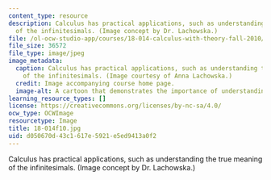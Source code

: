 ```yaml
---
content_type: resource
description: Calculus has practical applications, such as understanding the true meaning
  of the infinitesimals. (Image concept by Dr. Lachowska.)
file: /ol-ocw-studio-app/courses/18-014-calculus-with-theory-fall-2010/d050670d43c1617e5921e5ed9413a0f2_18-014f10.jpg
file_size: 36572
file_type: image/jpeg
image_metadata:
  caption: Calculus has practical applications, such as understanding the true meaning
    of the infinitesimals. (Image courtesy of Anna Lachowska.)
  credit: Image accompanying course home page.
  image-alt: A cartoon that demonstrates the importance of understanding the infinitestimals.
learning_resource_types: []
license: https://creativecommons.org/licenses/by-nc-sa/4.0/
ocw_type: OCWImage
resourcetype: Image
title: 18-014f10.jpg
uid: d050670d-43c1-617e-5921-e5ed9413a0f2
---
```

Calculus has practical applications, such as understanding the true meaning of the infinitesimals. (Image concept by Dr. Lachowska.)